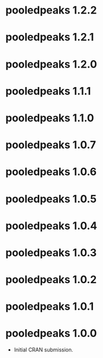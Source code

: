 # pooledpeaks 1.2.2

# pooledpeaks 1.2.1

# pooledpeaks 1.2.0

# pooledpeaks 1.1.1

# pooledpeaks 1.1.0

# pooledpeaks 1.0.7

# pooledpeaks 1.0.6

# pooledpeaks 1.0.5

# pooledpeaks 1.0.4

# pooledpeaks 1.0.3

# pooledpeaks 1.0.2

# pooledpeaks 1.0.1

# pooledpeaks 1.0.0

* Initial CRAN submission.
